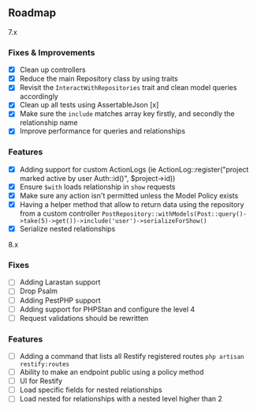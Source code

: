 ## Roadmap

7.x 

### Fixes & Improvements

- [x] Clean up controllers
- [x] Reduce the main Repository class by using traits
- [x] Revisit the `InteractWithRepositories` trait and clean model queries accordingly
- [x] Clean up all tests using AssertableJson [x]
- [x] Make sure the `include` matches array key firstly, and secondly the relationship name
- [x] Improve performance for queries and relationships

### Features

- [x] Adding support for custom ActionLogs (ie ActionLog::register("project marked active by user Auth::id()", $project->id))
- [x] Ensure `$with` loads relationship in `show` requests
- [x] Make sure any action isn't permitted unless the Model Policy exists
- [x] Having a helper method that allow to return data using the repository from a custom controller `PostRepository::withModels(Post::query()->take(5)->get())->include('user')->serializeForShow()`
- [x] Serialize nested relationships

8.x 

### Fixes

- [ ] Adding Larastan support
- [ ] Drop Psalm
- [ ] Adding PestPHP support
- [ ] Adding support for PHPStan and configure the level 4
- [ ] Request validations should be rewritten

### Features

- [ ] Adding a command that lists all Restify registered routes `php artisan restify:routes`
- [ ] Ability to make an endpoint public using a policy method
- [ ] UI for Restify
- [ ] Load specific fields for nested relationships
- [ ] Load nested for relationships with a nested level higher than 2
